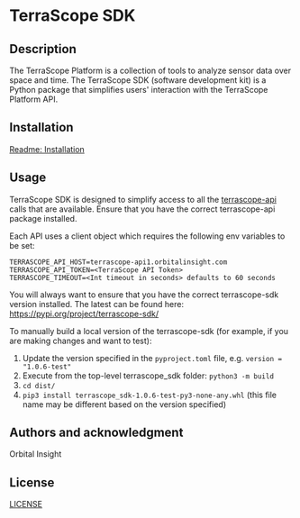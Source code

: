 # TerraScope SDK

## Description

The TerraScope Platform is a collection of tools to analyze sensor data over space and time. The TerraScope SDK 
(software development kit) is a Python package that simplifies users' interaction with the TerraScope Platform API.

## Installation

[Readme: Installation](https://terrascope.readme.io/docs/installation-1)

## Usage

TerraScope SDK is designed to simplify access to all the [terrascope-api](https://pypi.org/project/terrascope-api/) calls
that are available. Ensure that you have the correct terrascope-api package installed.

Each API uses a client object which requires the following env variables to be set:

```shell
TERRASCOPE_API_HOST=terrascope-api1.orbitalinsight.com
TERRASCOPE_API_TOKEN=<TerraScope API Token>
TERRASCOPE_TIMEOUT=<Int timeout in seconds> defaults to 60 seconds
```

You will always want to ensure that you have the correct terrascope-sdk version installed. The latest can be found here:
https://pypi.org/project/terrascope-sdk/

To manually build a local version of the terrascope-sdk (for example, if you are making changes and want to test):
1. Update the version specified in the `pyproject.toml` file, e.g. `version = "1.0.6-test"`
2. Execute from the top-level terrascope_sdk folder: `python3 -m build`
3. `cd dist/`
4. `pip3 install terrascope_sdk-1.0.6-test-py3-none-any.whl` (this file name may be different based on the version specified)

## Authors and acknowledgment

Orbital Insight

## License

[LICENSE](LICENSE)

